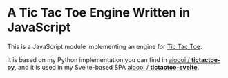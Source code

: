 # A Tic Tac Toe Engine Written in JavaScript

This is a JavaScript module implementing an engine for 
[Tic Tac Toe](https://en.wikipedia.org/wiki/Tic-tac-toe).

It is based on my Python implementation you can find in
[aioooi / **tictactoe-py**](https://github.com/aioooi/tictactoe-py), and it is used in my
Svelte-based SPA [aioooi / **tictactoe-svelte**](https://github.com/aioooi/tictactoe-svelte).

